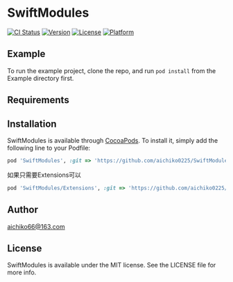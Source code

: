 # SwiftModules

[![CI Status](https://img.shields.io/travis/aichiko66@163.com/SwiftModules.svg?style=flat)](https://travis-ci.org/aichiko66@163.com/SwiftModules)
[![Version](https://img.shields.io/cocoapods/v/SwiftModules.svg?style=flat)](https://cocoapods.org/pods/SwiftModules)
[![License](https://img.shields.io/cocoapods/l/SwiftModules.svg?style=flat)](https://cocoapods.org/pods/SwiftModules)
[![Platform](https://img.shields.io/cocoapods/p/SwiftModules.svg?style=flat)](https://cocoapods.org/pods/SwiftModules)

## Example

To run the example project, clone the repo, and run `pod install` from the Example directory first.

## Requirements

## Installation

SwiftModules is available through [CocoaPods](https://cocoapods.org). To install
it, simply add the following line to your Podfile:

```ruby
pod 'SwiftModules', :git => 'https://github.com/aichiko0225/SwiftModules'
```

如果只需要Extensions可以

```ruby
pod 'SwiftModules/Extensions', :git => 'https://github.com/aichiko0225/SwiftModules'
```

## Author

aichiko66@163.com

## License

SwiftModules is available under the MIT license. See the LICENSE file for more info.
